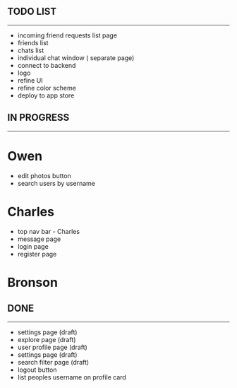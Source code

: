 ## TODO LIST
---
- incoming friend requests list page
- friends list
- chats list
- individual chat window ( separate page)
- connect to backend
- logo
- refine UI
- refine color scheme
- deploy to app store



## IN PROGRESS
---
# Owen
- edit photos button
- search users by username

# Charles
- top nav bar - Charles
- message page
- login page
- register page

# Bronson




## DONE
---
- settings page (draft)
- explore page (draft)
- user profile page (draft)
- settings page (draft)
- search filter page (draft)
- logout button
- list peoples username on profile card

